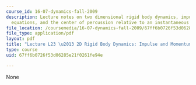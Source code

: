 ```yaml
---
course_id: 16-07-dynamics-fall-2009
description: Lecture notes on two dimensional rigid body dynamics, impulse and momentum
  equations, and the center of percussion relative to an instantaneous center of motion.
file_location: /coursemedia/16-07-dynamics-fall-2009/67ff6b0726f53d06285e21f0261fe94e_MIT16_07F09_Lec23.pdf
file_type: application/pdf
layout: pdf
title: "Lecture L23 \u2013 2D Rigid Body Dynamics: Impulse and Momentum"
type: course
uid: 67ff6b0726f53d06285e21f0261fe94e

---
```

None
